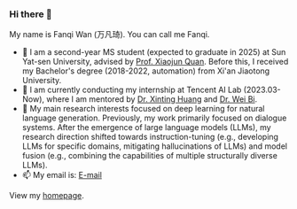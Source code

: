 ### Hi there 👋

My name is Fanqi Wan (万凡琦). You can call me Fanqi.

- 🌱 I am a second-year MS student (expected to graduate in 2025) at Sun Yat-sen University, advised by [Prof. Xiaojun Quan](https://sites.google.com/site/xiaojunquan/). Before this, I received my Bachelor's degree (2018-2022, automation) from Xi'an Jiaotong University.
- 👯 I am currently conducting my internship at Tencent AI Lab (2023.03-Now), where I am mentored by [Dr. Xinting Huang](https://timhuang1.github.io/) and [Dr. Wei Bi](https://scholar.google.com/citations?user=aSJcgQMAAAAJ&hl=zh-CN).
- 🤔 My main research interests focused on deep learning for natural language generation. Previously, my work primarily focused on dialogue systems. After the emergence of large language models (LLMs), my research direction shifted towards instruction-tuning (e.g., developing LLMs for specific domains, mitigating hallucinations of LLMs) and model fusion (e.g., combining the capabilities of multiple structurally diverse LLMs).
- 📫 My email is: [E-mail](mailto:fanqiwan2018@gmail.com)

View my [homepage](https://fanqiwan.github.io/).
